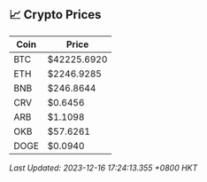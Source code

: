 ## 📈 Crypto Prices

| Coin | Price |
| ---- | ----- |
| BTC | $42225.6920 |
| ETH | $2246.9285 |
| BNB | $246.8644 |
| CRV | $0.6456 |
| ARB | $1.1098 |
| OKB | $57.6261 |
| DOGE | $0.0940 |

_Last Updated: 2023-12-16 17:24:13.355 +0800 HKT_